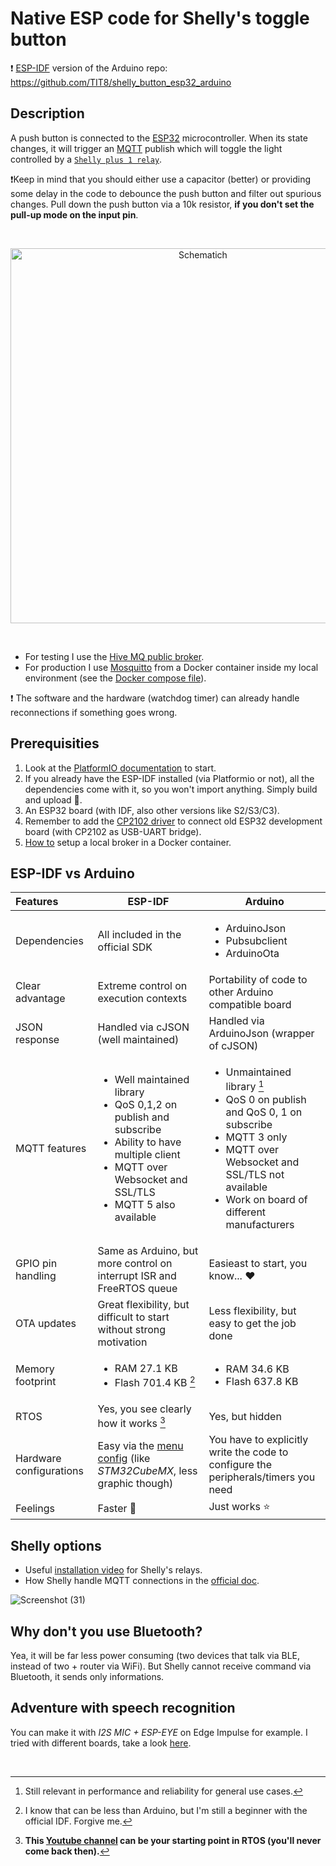 # Native ESP code for Shelly's toggle button
❗ [ESP-IDF](https://docs.espressif.com/projects/esp-idf/en/latest/esp32/get-started/) version of the Arduino repo: https://github.com/TIT8/shelly_button_esp32_arduino

## Description

A push button is connected to the [ESP32](https://github.com/espressif/arduino-esp32) microcontroller. When its state changes, it will trigger an [MQTT](https://mqtt.org/) publish which will toggle the light controlled by a [`Shelly plus 1 relay`](https://www.shelly.com/en-it/products/product-overview/shelly-plus-1). 

❗Keep in mind that you should either use a capacitor (better) or providing some delay in the code to debounce the push button and filter out spurious changes. Pull down the push button via a 10k resistor, **if you don't set the pull-up mode on the input pin**.

<br>

<p align="center"><img src="https://github.com/TIT8/shelly_esp32_button_espidf/assets/68781644/42b67ad6-4091-4f7f-9a1e-e24e876d9295" alt="Schematich" width='600' /></p>

<br>

- For testing I use the [Hive MQ public broker](https://www.hivemq.com/mqtt/public-mqtt-broker/).
- For production I use [Mosquitto](https://mosquitto.org/) from a Docker container inside my local environment (see the [Docker compose file](https://github.com/TIT8/shelly_button_esp32/blob/master/compose.yaml)).

❗ The software and the hardware (watchdog timer) can already handle reconnections if something goes wrong.

## Prerequisities

1. Look at the [PlatformIO documentation](https://docs.platformio.org/en/stable/tutorials/espressif32/espidf_debugging_unit_testing_analysis.html) to start.
2. If you already have the ESP-IDF installed (via Platformio or not), all the dependencies come with it, so you won't import anything. Simply build and upload 💪.
3. An ESP32 board (with IDF, also other versions like S2/S3/C3).
4. Remember to add the [CP2102 driver](https://www.silabs.com/developers/usb-to-uart-bridge-vcp-drivers?tab=downloads) to connect old ESP32 development board (with CP2102 as USB-UART bridge).
5. [How to](https://github.com/sukesh-ak/setup-mosquitto-with-docker) setup a local broker in a Docker container.


## ESP-IDF vs Arduino

| Features | ESP-IDF | Arduino |
| :-------- | ---- | ----- |
| Dependencies | All included in the official SDK | <ul><li>ArduinoJson</li><li>Pubsubclient</li><li>ArduinoOta</li></ul> |
| Clear advantage | Extreme control on execution contexts | Portability of code to other Arduino compatible board |
| JSON response | Handled via cJSON (well maintained) | Handled via ArduinoJson (wrapper of cJSON) |
| MQTT features | <ul><li>Well maintained library</li><li>QoS 0,1,2 on publish and subscribe</li><li>Ability to have multiple client</li><li>MQTT over Websocket and SSL/TLS</li><li>MQTT 5 also available</li></ul> | <ul><li>Unmaintained library [^1]</li><li>QoS 0 on publish and QoS 0, 1 on subscribe</li><li>MQTT 3 only</li><li>MQTT over Websocket and SSL/TLS not available</li><li>Work on board of different manufacturers</li></ul> |
| GPIO pin handling | Same as Arduino, but more control on interrupt ISR and FreeRTOS queue | Easieast to start, you know... ❤️ |
| OTA updates | Great flexibility, but difficult to start without strong motivation | Less flexibility, but easy to get the job done |
| Memory footprint | <ul><li>RAM 27.1 KB</li><li>Flash 701.4 KB [^2]</li></ul> | <ul><li>RAM 34.6 KB</li><li>Flash 637.8 KB</li></ul> |
| RTOS | Yes, you see clearly how it works [^3] | Yes, but hidden |
| Hardware configurations | Easy via the [menu config](https://docs.espressif.com/projects/esp-idf/en/latest/esp32/api-reference/kconfig.html) (like _STM32CubeMX_, less graphic though) | You have to explicitly write the code to configure the peripherals/timers you need |
| Feelings | Faster 🚀 | Just works ⭐ |

[^1]: Still relevant in performance and reliability for general use cases.
[^2]: I know that can be less than Arduino, but I'm still a beginner with the official IDF. Forgive me.
[^3]: **This [Youtube channel](https://www.youtube.com/watch?v=EegFVATVvJU) can be your starting point in RTOS (you'll never come back then).**

## Shelly options

- Useful [installation video](https://www.youtube.com/watch?v=-i3d_4FLR0k) for Shelly's relays.
- How Shelly handle MQTT connections in the [official doc](https://shelly-api-docs.shelly.cloud/gen2/ComponentsAndServices/Mqtt#mqtt-control).

![Screenshot (31)](https://github.com/TIT8/shelly_button_esp32/assets/68781644/e6de6e83-4aeb-428b-a845-5be89e2eb7bd)

## Why don't you use Bluetooth?

Yea, it will be far less power consuming (two devices that talk via BLE, instead of two + router via WiFi). But Shelly cannot receive command via Bluetooth, it sends only informations.

## Adventure with speech recognition

You can make it with _I2S MIC + ESP-EYE_ on Edge Impulse for example. I tried with different boards, take a look [here](https://github.com/TIT8/shelly_button_esp32_arduino/tree/master/speech_recognition).

<br>
